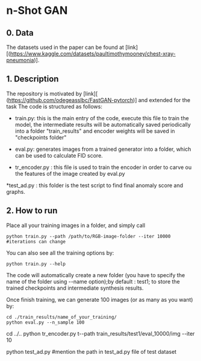 # n-Shot GAN

## 0. Data
The datasets used in the paper can be found at [link][(https://www.kaggle.com/datasets/paultimothymooney/chest-xray-pneumonia)]. 
 

## 1. Description
The repository is motivated by [link][ (https://github.com/odegeasslbc/FastGAN-pytorch)] and extended for the task 
The code is structured as follows:

* train.py: this is the main entry of the code, execute this file to train the model, the intermediate results will be automatically saved periodically into a folder "train_results" and encoder weights will be saved in "checkpoints folder"

* eval.py: generates images from a trained generator into a folder, which can be used to calculate FID score.
* tr_encoder.py : this file is used to train the encoder in order to carve ou the features of the image created by eval.py

*test_ad.py : this folder is the test script to find final anomaly score and graphs.

## 2. How to run
Place all your training images in a folder, and simply call
```
python train.py --path /path/to/RGB-image-folder --iter 10000  #iterations can change
```
You can also see all the training options by:
```
python train.py --help
```
The code will automatically create a new folder (you have to specify the name of the folder using --name option);by default : test1; to store the trained checkpoints and intermediate synthesis results.

Once finish training, we can generate 100 images (or as many as you want) by:
```
cd ./train_results/name_of_your_training/
python eval.py --n_sample 100 
```

cd ../..
python tr_encoder.py t--path train_results/test1/eval_10000/img --iter 10

python test_ad.py  #mention the path in test_ad.py file of test dataset



